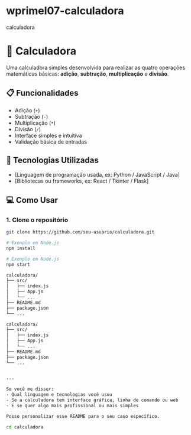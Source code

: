 # wprimel07-calculadora
calculadora

# 🧮 Calculadora

Uma calculadora simples desenvolvida para realizar as quatro operações matemáticas básicas: **adição**, **subtração**, **multiplicação** e **divisão**.

## 📋 Funcionalidades

- Adição (`+`)
- Subtração (`-`)
- Multiplicação (`*`)
- Divisão (`/`)
- Interface simples e intuitiva
- Validação básica de entradas

## 🚀 Tecnologias Utilizadas

- [Linguagem de programação usada, ex: Python / JavaScript / Java]
- [Bibliotecas ou frameworks, ex: React / Tkinter / Flask]

## 💻 Como Usar

### 1. Clone o repositório
```bash
git clone https://github.com/seu-usuario/calculadora.git

# Exemplo em Node.js
npm install

# Exemplo em Node.js
npm start

calculadora/
├── src/
│   ├── index.js
│   ├── App.js
│   └── ...
├── README.md
├── package.json
└── ...

calculadora/
├── src/
│   ├── index.js
│   ├── App.js
│   └── ...
├── README.md
├── package.json
└── ...


---

Se você me disser:
- Qual linguagem e tecnologias você usou
- Se a calculadora tem interface gráfica, linha de comando ou web
- E se quer algo mais profissional ou mais simples

Posso personalizar esse README para o seu caso específico.

cd calculadora

